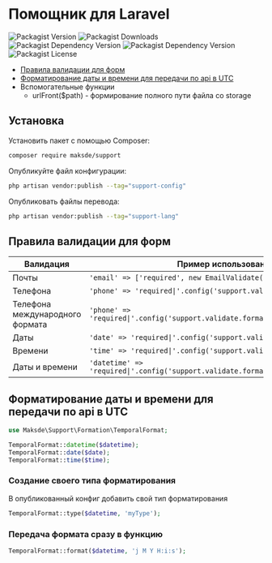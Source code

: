 # Помощник для Laravel

![Packagist Version](https://img.shields.io/packagist/v/maksde/support)
![Packagist Downloads](https://img.shields.io/packagist/dt/maksde/support)
![Packagist Dependency Version](https://img.shields.io/packagist/dependency-v/maksde/support/php)
![Packagist Dependency Version](https://img.shields.io/packagist/dependency-v/maksde/support/laravel%2Fframework)
![Packagist License](https://img.shields.io/packagist/l/maksde/support)


* [Правила валидации для форм](#правила-валидации-для-форм)
* [Форматирование даты и времени для передачи по api в UTC](#форматирование-даты-и-времени-для-передачи-по-api-в-utc)
* Вспомогательные функции
  * urlFront($path) - формирование полного пути файла со storage

## Установка

Установить пакет с помощью Composer:
```bash
composer require maksde/support
```

Опубликуйте файл конфигурации:
```bash
php artisan vendor:publish --tag="support-config"
```

Опубликовать файлы перевода:
```bash
php artisan vendor:publish --tag="support-lang"
```

## Правила валидации для форм

| Валидация                       | Пример использования                                                             |
|---------------------------------|----------------------------------------------------------------------------------|
| Почты                           | `'email' => ['required', new EmailValidate()],`                                  |
| Телефона                        | `'phone' => 'required\|'.config('support.validate.format.phone'),`               |
| Телефона международного формата | `'phone' => 'required\|'.config('support.validate.format.phone_international'),` |
| Даты                            | `'date' => 'required\|'.config('support.validate.format.date'),`                 |
| Времени                         | `'time' => 'required\|'.config('support.validate.format.time'),`                 |
| Даты и времени                  | `'datetime' => 'required\|'.config('support.validate.format.datetime'),`         |


## Форматирование даты и времени для передачи по api в UTC

```php
use Maksde\Support\Formation\TemporalFormat;

TemporalFormat::datetime($datetime);
TemporalFormat::date($date);
TemporalFormat::time($time);
```

### Создание своего типа форматирования

В опубликованный конфиг добавить свой тип форматирования

```php
TemporalFormat::type($datetime, 'myType');
```

### Передача формата сразу в функцию

```php
TemporalFormat::format($datetime, 'j M Y H:i:s');
```